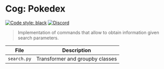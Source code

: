 # Cog: Pokedex

[![Code style: black](https://img.shields.io/badge/code%20style-black-000000.svg?style=for-the-badge)](https://github.com/psf/black)
[![Discord](https://img.shields.io/discord/719343092963999804?color=%235865F2&label=Server&logo=discord&logoColor=white&style=for-the-badge)](https://discord.gg/CENcTvnarE)

> Implementation of commands that allow to obtain information given search parameters.

| File        | Description                     |
| ----------- | ------------------------------- |
| `search.py` | Transformer and groupby classes |
